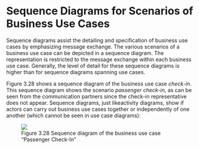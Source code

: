 # Sequence Diagrams for Scenarios of Business Use Cases

Sequence diagrams assist the detailing and specification of business use
cases by emphasizing message exchange. The various scenarios of a
business use case can be depicted in a sequence diagram. The
representation is restricted to the message exchange within each
business use case. Generally, the level of detail for these sequence
diagrams is higher than for sequence diagrams spanning use cases.

Figure 3.28 shows a sequence diagram of the business use case
*check-in*. This sequence diagram shows the scenario *passenger
check-in*, as can be seen from the communication partners since the
check-in representative does not appear. Sequence diagrams, just
likeactivity diagrams, show if actors can carry out business use cases
together or independently of one another (which cannot be seen in use
case diagrams):

<figure class="image">
<img src="/files/sm/images/uml/img_64.jpg" />
<figcaption>Figure 3.28 Sequence diagram of the business use case
“Passenger Check-In”</figcaption>
</figure>
